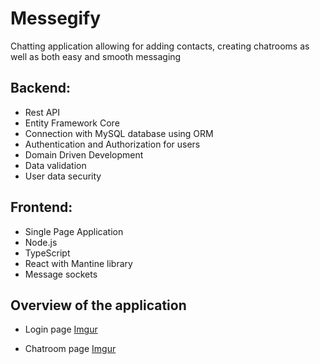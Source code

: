 # Messegify

Chatting application allowing for adding contacts, creating chatrooms as well as both easy and smooth messaging

## Backend:
- Rest API
- Entity Framework Core
- Connection with MySQL database using ORM
- Authentication and Authorization for users
- Domain Driven Development
- Data validation
- User data security

## Frontend:
- Single Page Application
- Node.js
- TypeScript
- React with Mantine library
- Message sockets

## Overview of the application
- Login page
[Imgur](https://i.imgur.com/2UD6lmp.png)

- Chatroom page
[Imgur](https://i.imgur.com/5f5eISY.png)

